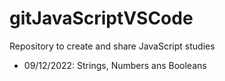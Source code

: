 # gitJavaScriptVSCode
Repository to create and share JavaScript studies

- 09/12/2022: Strings, Numbers ans Booleans
